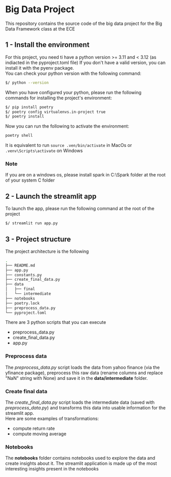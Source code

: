 # Big Data Project

This repository contains the source code of the big data project for the Big Data Framework class at the ECE

## 1 - Install the environment

For this project, you need ti have a python version >= 3.11 and < 3.12 (as indiacted in the pyproject.toml file)
If you don't have a valid version, you can install it with the pyenv package.  
You can check your python version with the following command:
```bash
$/ python --version
```
When you have configured your python, please run the following commands for installing the project's environment:

```bash
$/ pip install poetry
$/ poetry config virtualenvs.in-project true
$/ poetry install
```
Now you can run the following to activate the environment:
```bash
poetry shell
```
It is equivalent to run `source .ven/bin/activate` in MacOs or `.venv\Scripts\activate` on Windows

### Note
If you are on a windows os, please install spark in C:\Spark folder at the root of your system C folder

## 2 - Launch the streamlit app

To launch the app, please run the following command at the root of the project
```bash
$/ streamlit run app.py
```

## 3 - Project structure

The project architecture is the following

```bash
.
├── README.md
├── app.py
├── constants.py
├── create_final_data.py
├── data
│   ├── final
│   └── intermediate
├── notebooks
├── poetry.lock
├── preprocess_data.py
└── pyproject.toml
```

There are 3 python scripts that you can execute
- preprocess_data.py
- create_final_data.py
- app.py

### Preprocess data

The *preprocess_data.py* script loads the data from yahoo finance (via the yfinance package),
preprocess this raw data (rename columns and replace "NaN" string with None) and save it in the **data/intermediate** folder.

### Create final data

The *create_final_data.py* script loads the intermediate data (saved with *preprocess_data.py*) and transforms this data
into usable information for the streamlit app.  
Here are some examples of transformations:
- compute return rate
- compute moving average

### Notebooks

The **notebooks** folder contains notebooks used to explore the data and create insights about it.
The streamlit application is made up of the most interesting insights present in the notebooks
